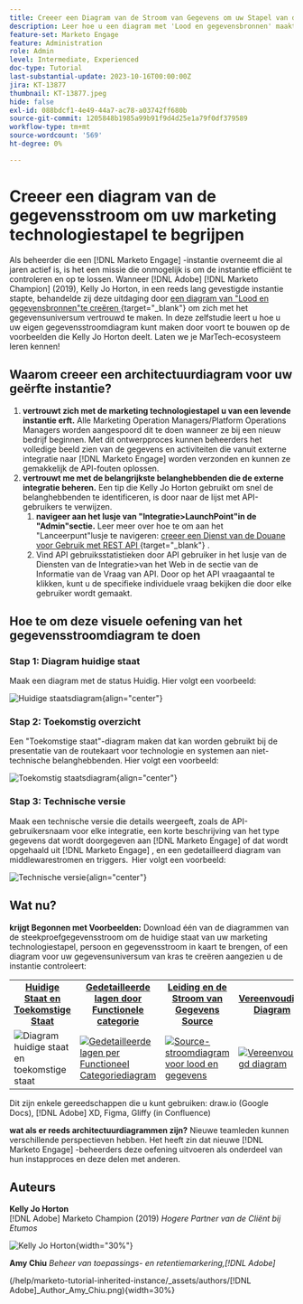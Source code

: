 ```yaml
---
title: Creeer een Diagram van de Stroom van Gegevens om uw Stapel van de Technologie van de Marketing te begrijpen
description: Leer hoe u een diagram met 'Lood en gegevensbronnen' maakt om het gegevensuniversum te begrijpen, om de instantie efficiënt te controleren en op te lossen.
feature-set: Marketo Engage
feature: Administration
role: Admin
level: Intermediate, Experienced
doc-type: Tutorial
last-substantial-update: 2023-10-16T00:00:00Z
jira: KT-13877
thumbnail: KT-13877.jpeg
hide: false
exl-id: 088bdcf1-4e49-44a7-ac78-a03742ff680b
source-git-commit: 1205848b1985a99b91f9d4d25e1a79f0df379589
workflow-type: tm+mt
source-wordcount: '569'
ht-degree: 0%

---
```


# Creeer een diagram van de gegevensstroom om uw marketing technologiestapel te begrijpen

Als beheerder die een [!DNL Marketo Engage] -instantie overneemt die al jaren actief is, is het een missie die onmogelijk is om de instantie efficiënt te controleren en op te lossen. Wanneer [!DNL Adobe] [!DNL Marketo Champion] (2019), Kelly Jo Horton, in een reeds lang gevestigde instantie stapte, behandelde zij deze uitdaging door [ een diagram van &quot;Lood en gegevensbronnen&quot;te creëren ](https://nation.marketo.com/t5/employee-blogs/understand-your-marketing-technology-and-data-create-this/ba-p/296774){target="_blank"}  om zich met het gegevensuniversum vertrouwd te maken. In deze zelfstudie leert u hoe u uw eigen gegevensstroomdiagram kunt maken door voort te bouwen op de voorbeelden die Kelly Jo Horton deelt. Laten we je MarTech-ecosysteem leren kennen!

## Waarom creeer een architectuurdiagram voor uw geërfte instantie?

1. **vertrouwt zich met de marketing technologiestapel u van een levende instantie erft.** Alle Marketing Operation Managers/Platform Operations Managers worden aangespoord dit te doen wanneer ze bij een nieuw bedrijf beginnen. Met dit ontwerpproces kunnen beheerders het volledige beeld zien van de gegevens en activiteiten die vanuit externe integratie naar [!DNL Marketo Engage] worden verzonden en kunnen ze gemakkelijk de API-fouten oplossen.
2. **vertrouwt me met de belangrijkste belanghebbenden die de externe integratie beheren.** Een tip die Kelly Jo Horton gebruikt om snel de belanghebbenden te identificeren, is door naar de lijst met API-gebruikers te verwijzen.
   1. **navigeer aan het lusje van &quot;Integratie>LaunchPoint&quot;in de &quot;Admin&quot;sectie.** Leer meer over hoe te om aan het &quot;Lanceerpunt&quot;lusje te navigeren: [ creeer een Dienst van de Douane voor Gebruik met REST API ](https://experienceleague.adobe.com/docs/marketo/using/product-docs/administration/additional-integrations/create-a-custom-service-for-use-with-rest-api.html?lang=nl-NL){target="_blank"} .
   2. Vind API gebruiksstatistieken door API gebruiker in het lusje van de Diensten van de Integratie>van het Web in de sectie van de Informatie van de Vraag van API. Door op het API vraagaantal te klikken, kunt u de specifieke individuele vraag bekijken die door elke gebruiker wordt gemaakt.

## Hoe te om deze visuele oefening van het gegevensstroomdiagram te doen

### Stap 1: Diagram huidige staat

Maak een diagram met de status Huidig. Hier volgt een voorbeeld:

![ Huidige staatsdiagram ](/help/marketo-tutorial-inherited-instance/_assets/data-flow-diagram/Current_State_Lead_Data_Sources_KellyJo_Horton.png){align="center"}


### Stap 2: Toekomstig overzicht

Een &quot;Toekomstige staat&quot;-diagram maken dat kan worden gebruikt bij de presentatie van de routekaart voor technologie en systemen aan niet-technische belanghebbenden. Hier volgt een voorbeeld:

![ Toekomstig staatsdiagram ](/help/marketo-tutorial-inherited-instance/_assets/data-flow-diagram/Future-State-Lead-Data-Sources-KellyJo-Horton.png){align="center"}

### Stap 3: Technische versie

Maak een technische versie die details weergeeft, zoals de API-gebruikersnaam voor elke integratie, een korte beschrijving van het type gegevens dat wordt doorgegeven aan [!DNL Marketo Engage] of dat wordt opgehaald uit [!DNL Marketo Engage] , en een gedetailleerd diagram van middlewarestromen en triggers.  Hier volgt een voorbeeld:

![ Technische versie ](/help/marketo-tutorial-inherited-instance/_assets/data-flow-diagram/Lead-Data-Source-Diagram-KellyJo-Horton.png){align="center"}


## Wat nu?

**krijgt Begonnen met Voorbeelden:**
Download één van de diagrammen van de steekproefgegevensstroom om de huidige staat van uw marketing technologiestapel, persoon en gegevensstroom in kaart te brengen, of een diagram voor uw gegevensuniversum van kras te creëren aangezien u de instantie controleert:


<table style="table-layout:fixed">
   <tr>  
      <td style="border: 0;">
      <div style="text-align: center;">
          <a href="./_assets/downloads/Current_Future_State_Lead_Data_Sources.zip">
            <strong> Huidige Staat en Toekomstige Staat </strong>
         </a>
      </div>
      </td>
      <td style="border: 0;">
      <div style="text-align: center;">
         <a href="./_assets/downloads/Detailed_Layers_by_Functional_Category_Stacked_Technologies.zip">
         <strong> Gedetailleerde lagen door Functionele categorie </strong>   
         </a>
      </div>
      </td>
      <td style="border: 0;">
         <div style="text-align: center;">
         <a href="./_assets/downloads/Lead_Data_Source.zip">
           <strong> Leiding en de Stroom van Gegevens Source </strong>  
         </a>
         </div>
       </td> 
       <td style="border: 0;">
         <div style="text-align: center;">
         <a href="./_assets/downloads/Simple_World_Class_Stage_Stack.zip">
          <strong> Vereenvoudigd Diagram </strong>  
         </a>
         </div>
        </td>  
   </tr>
   <tr>
    <td style="border: 0;">
         <div>
          <img alt="Diagram huidige staat en toekomstige staat" src="./_assets/Thumbnail_Current-Future State Lead_Data Sources_KellyJo_Horton.png"/>
         </a>
      </div>
      </td>
      <td style="border: 0;">
         <div>
         <a href="./_assets/downloads/Detailed_Layers_by_Functional_Category_Stacked_Technologies.zip">
         <img alt="Gedetailleerde lagen per Functioneel Categoriediagram" src="./_assets/Thumbnail_Detailed_Layers_by_Functional_Category_Stacked_Technologies_KellyJo_Horton.png" />
       </a>
         </div>
      </td>
       <td style="border: 0;">
         <div>
            <a href="./_assets/downloads/Lead_Data_Source.zip">
         <img alt="Source-stroomdiagram voor lood en gegevens" src="./_assets/Thumbnail_Lead-Data Source Diagram_KellyJo_Horton.png" />
         </a>
         </div>
      </td>
     <td style="border: 0;">
         <div>
            <a href="./_assets/downloads/Simple_World_Class_Stage_Stack.zip">
             <img alt="Vereenvoudigd diagram" src="./_assets/Thumbnail_Simple_World_Class_Stage_Stack.png" />
         </a>
         </div>
      </td>
</table>

Dit zijn enkele gereedschappen die u kunt gebruiken: draw.io (Google Docs), [!DNL Adobe] XD, Figma, Gliffy (in Confluence)

**wat als er reeds architectuurdiagrammen zijn?** Nieuwe teamleden kunnen verschillende perspectieven hebben. Het heeft zin dat nieuwe [!DNL Marketo Engage] -beheerders deze oefening uitvoeren als onderdeel van hun instapproces en deze delen met anderen.

## Auteurs

**Kelly Jo Horton**\
[!DNL Adobe] Marketo Champion (2019)
*Hogere Partner van de Cliënt bij Etumos*

![ Kelly Jo Horton ](/help/marketo-tutorial-inherited-instance/_assets/authors/Customer_Author_Kelly_Jo_Horton.png){width="30%"}

**Amy Chiu**
*Beheer van toepassings- en retentiemarkering,[!DNL Adobe]*

 (/help/marketo-tutorial-inherited-instance/_assets/authors/[!DNL Adobe]_Author_Amy_Chiu.png){width=30%}
